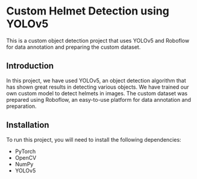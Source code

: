 # Custom Helmet Detection using YOLOv5

This is a custom object detection project that uses YOLOv5 and Roboflow for data annotation and preparing the custom dataset.

## Introduction

In this project, we have used YOLOv5, an object detection algorithm that has shown great results in detecting various objects. We have trained our own custom model to detect helmets in images. The custom dataset was prepared using Roboflow, an easy-to-use platform for data annotation and preparation.

## Installation

To run this project, you will need to install the following dependencies:

- PyTorch
- OpenCV
- NumPy
- YOLOv5


